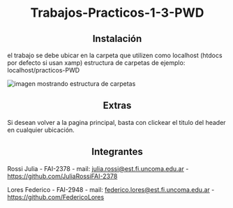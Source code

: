 <div align="center">

# Trabajos-Practicos-1-3-PWD

</div>

<div align="center">

## Instalación

</div>

el trabajo se debe ubicar en la carpeta que utilizen como localhost (htdocs por defecto si usan xamp)
estructura de carpetas de ejemplo: localhost/practicos-PWD

![imagen mostrando estructura de carpetas](https://cdn.discordapp.com/attachments/573546362550091788/1276578840637997187/image.png?ex=66ca0a31&is=66c8b8b1&hm=f7cee652fd43d4a310787108e9931b1c296608ce1c704afefe08f042241ae6e4&)

<div align="center">

## Extras

</div>

Si desean volver a la pagina principal, basta con clickear el titulo del header en cualquier ubicación.

<div align="center">

## Integrantes
</div>

Rossi Julia
    - FAI-2378
    - mail: julia.rossi@est.fi.uncoma.edu.ar
    - https://github.com/JuliaRossiFAI-2378


Lores Federico
    - FAI-2948
    - mail: federico.lores@est.fi.uncoma.edu.ar
    - https://github.com/FedericoLores

